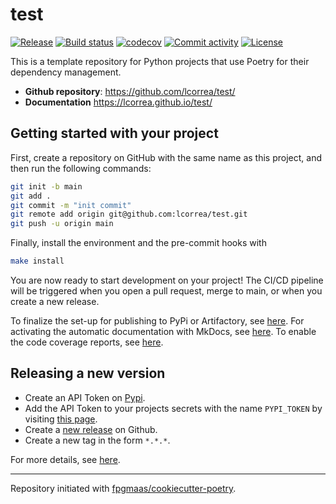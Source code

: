 # test

[![Release](https://img.shields.io/github/v/release/lcorrea/test)](https://img.shields.io/github/v/release/lcorrea/test)
[![Build status](https://img.shields.io/github/actions/workflow/status/lcorrea/test/main.yml?branch=main)](https://github.com/lcorrea/test/actions/workflows/main.yml?query=branch%3Amain)
[![codecov](https://codecov.io/gh/lcorrea/test/branch/main/graph/badge.svg)](https://codecov.io/gh/lcorrea/test)
[![Commit activity](https://img.shields.io/github/commit-activity/m/lcorrea/test)](https://img.shields.io/github/commit-activity/m/lcorrea/test)
[![License](https://img.shields.io/github/license/lcorrea/test)](https://img.shields.io/github/license/lcorrea/test)

This is a template repository for Python projects that use Poetry for their dependency management.

- **Github repository**: <https://github.com/lcorrea/test/>
- **Documentation** <https://lcorrea.github.io/test/>

## Getting started with your project

First, create a repository on GitHub with the same name as this project, and then run the following commands:

```bash
git init -b main
git add .
git commit -m "init commit"
git remote add origin git@github.com:lcorrea/test.git
git push -u origin main
```

Finally, install the environment and the pre-commit hooks with

```bash
make install
```

You are now ready to start development on your project!
The CI/CD pipeline will be triggered when you open a pull request, merge to main, or when you create a new release.

To finalize the set-up for publishing to PyPi or Artifactory, see [here](https://fpgmaas.github.io/cookiecutter-poetry/features/publishing/#set-up-for-pypi).
For activating the automatic documentation with MkDocs, see [here](https://fpgmaas.github.io/cookiecutter-poetry/features/mkdocs/#enabling-the-documentation-on-github).
To enable the code coverage reports, see [here](https://fpgmaas.github.io/cookiecutter-poetry/features/codecov/).

## Releasing a new version

- Create an API Token on [Pypi](https://pypi.org/).
- Add the API Token to your projects secrets with the name `PYPI_TOKEN` by visiting [this page](https://github.com/lcorrea/test/settings/secrets/actions/new).
- Create a [new release](https://github.com/lcorrea/test/releases/new) on Github.
- Create a new tag in the form `*.*.*`.

For more details, see [here](https://fpgmaas.github.io/cookiecutter-poetry/features/cicd/#how-to-trigger-a-release).

---

Repository initiated with [fpgmaas/cookiecutter-poetry](https://github.com/fpgmaas/cookiecutter-poetry).
